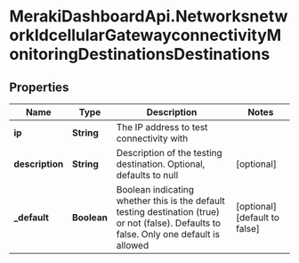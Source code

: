 # MerakiDashboardApi.NetworksnetworkIdcellularGatewayconnectivityMonitoringDestinationsDestinations

## Properties
Name | Type | Description | Notes
------------ | ------------- | ------------- | -------------
**ip** | **String** | The IP address to test connectivity with | 
**description** | **String** | Description of the testing destination. Optional, defaults to null | [optional] 
**_default** | **Boolean** | Boolean indicating whether this is the default testing destination (true) or not (false). Defaults to false. Only one default is allowed | [optional] [default to false]


